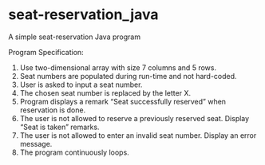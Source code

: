 # seat-reservation_java
A simple seat-reservation Java program

Program Specification:
1. Use two-dimensional array with size 7 columns and 5 rows.
2. Seat numbers are populated during run-time and not hard-coded.
3. User is asked to input a seat number.
4. The chosen seat number is replaced by the letter X.
5. Program displays a remark “Seat successfully reserved” when reservation is done.
6. The user is not allowed to reserve a previously reserved seat. Display “Seat is taken” remarks.
7. The user is not allowed to enter an invalid seat number. Display an error message.
8. The program continuously loops.
